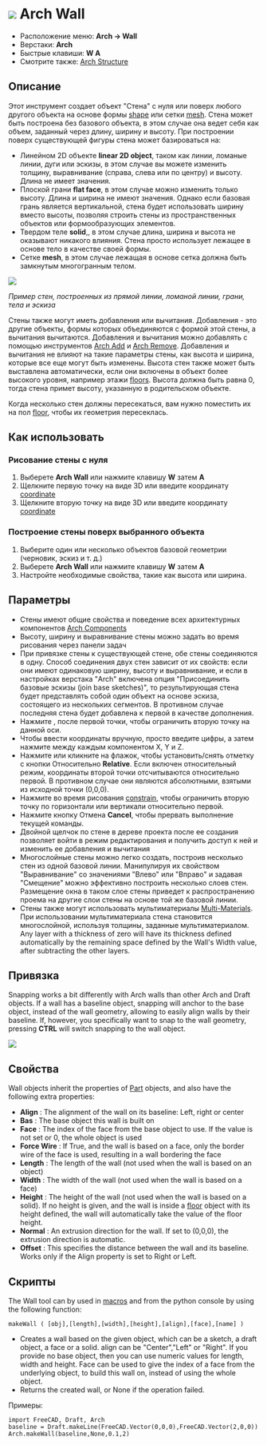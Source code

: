 # ![](images/Arch_Wall.svg) Arch Wall

- Расположение меню: **Arch → Wall**
- Верстаки: **Arch**
- Быстрые клавиши: **W A**
- Смотрите также: [Arch Structure](Arch_Structure)

## Описание

Этот инструмент создает объект "Стена" с нуля или поверх любого другого объекта на основе формы [shape](Part_Module) или сетки [mesh](Mesh_Module). Стена может быть построена без базового объекта, в этом случае она ведет себя как объем, заданный через длину, ширину и высоту. При построении поверх существующей фигуры стена может базироваться на:

- Линейном 2D объекте **linear 2D object**, таком как линии, ломаные линии, дуги или эскизы, в этом случае вы можете изменить толщину, выравнивание (справа, слева или по центру) и высоту. Длина не имеет значения.
- Плоской грани **flat face**, в этом случае можно изменить только высоту. Длина и ширина не имеют значения. Однако если базовая грань является вертикальной, стена будет использовать ширину вместо высоты, позволяя строить стены из пространственных объектов или формообразующих элементов.
- Твердом теле **solid**,, в этом случае длина, ширина и высота не оказывают никакого влияния. Стена просто использует лежащее в основе тело в качестве своей формы.
- Сетке **mesh**, в этом случае лежащая в основе сетка должна быть замкнутым многогранным телом.

![](images/Arch_Wall_example.jpg)

*Пример стен, построенных из прямой линии, ломаной линии, грани, тела и эскиза*

Стены также могут иметь добавления или вычитания. Добавления - это другие объекты, формы которых объединяются с формой этой стены, а вычитания вычитаются. Добавления и вычитания можно добавлять с помощью инструментов [Arch Add](Arch_Add) и [Arch Remove](Arch_Remove). Добавления и вычитания не влияют на такие параметры стены, как высота и ширина, которые все еще могут быть изменены. Высота стен также может быть выставлена автоматически, если они включены в объект более высокого уровня, например этажи [floors](Arch_Floor "wikilink"). Высота должна быть равна 0, тогда стена примет высоту, указанную в родительском объекте.

Когда несколько стен должны пересекаться, вам нужно поместить их на пол [floor](Arch_Floor "wikilink"), чтобы их геометрия пересеклась.

## Как использовать

### Рисование стены с нуля

1. Выберете **Arch Wall** или нажмите клавишу **W** затем **A**
2. Щелкните первую точку на виде 3D или введите координату [coordinate](Draft_Coordinates "wikilink")
3. Щелкните вторую точку на виде 3D или введите координату [coordinate](Draft_Coordinates "wikilink")

### Построение стены поверх выбранного объекта

1. Выберите один или несколько объектов базовой геометрии (черновик, эскиз и т. д.)
2. Выберете **Arch Wall** или нажмите клавишу **W** затем **A**
3. Настройте необходимые свойства, такие как высота или ширина.

## Параметры

- Стены имеют общие свойства и поведение всех архитектурных компонентов [Arch Components](Arch_Component "wikilink")
- Высоту, ширину и выравнивание стены можно задать во время рисования через панели задач
- При привязке стены к существующей стене, обе стены соединяются в одну. Способ соединения двух стен зависит от их свойств: если они имеют одинаковую ширину, высоту и выравнивание, и если в настройках верстака "Arch" включена опция "Присоединить базовые эскизы (join base sketches)", то результирующая стена будет представлять собой один объект на основе эскиза, состоящего из нескольких сегментов. В противном случае последняя стена будет добавлена к первой в качестве дополнения.
- Нажмите , после первой точки, чтобы ограничить вторую точку на данной оси.
- Чтобы ввести координаты вручную, просто введите цифры, а затем нажмите между каждым компонентом X, Y и Z.
- Нажмите или кликните на флажок, чтобы установить/снять отметку с кнопки Относительно **Relative**. Если включен относительный режим, координаты второй точки отсчитываются относительно первой. В противном случае они являются абсолютными, взятыми из исходной точки (0,0,0).
- Нажмите во время рисования [constrain](Draft_Constrain "wikilink"), чтобы ограничить вторую точку по горизонтали или вертикали относительно первой.
- Нажмите кнопку Отмена **Cancel**, чтобы прервать выполнение текущей команды.
- Двойной щелчок по стене в дереве проекта после ее создания позволяет войти в режим редактирования и получить доступ к ней и изменить ее добавления и вычитания
- Многослойные стены можно легко создать, построив несколько стен из одной базовой линии. Манипулируя их свойством "Выравнивание" со значениями "Влево" или "Вправо" и задавая "Смещение" можно эффективно построить несколько слоев стен. Размещение окна в таком слое стены приведет к распространению проема на другие слои стены на основе той же базовой линии.
- Стены также могут использовать мультиматериалы [Multi-Materials](Arch_MultiMaterial "wikilink"). При использовании мультиматериала стена становится многослойной, используя толщины, заданные мультиматериалом. Any layer with a thickness of zero will have its thickness defined automatically by the remaining space defined by the Wall's Width value, after subtracting the other layers.

## Привязка

Snapping works a bit differently with Arch walls than other Arch and Draft objects. If a wall has a baseline object, snapping will anchor to the base object, instead of the wall geometry, allowing to easily align walls by their baseline. If, however, you specifically want to snap to the wall geometry, pressing **CTRL** will switch snapping to the wall object.

![](images/Arch_wall_snap.jpg)

## Свойства

Wall objects inherit the properties of [Part](Part_Module "wikilink") objects, and also have the following extra properties:

- **Align** : The alignment of the wall on its baseline: Left, right or center
- **Bas** : The base object this wall is built on
- **Face** : The index of the face from the base object to use. If the value is not set or 0, the whole object is used
- **Force Wire** : If True, and the wall is based on a face, only the border wire of the face is used, resulting in a wall bordering the face
- **Length** : The length of the wall (not used when the wall is based on an object)
- **Width** : The width of the wall (not used when the wall is based on a face)
- **Height** : The height of the wall (not used when the wall is based on a solid). If no height is given, and the wall is inside a [floor](Arch_Floor "wikilink") object with its height defined, the wall will automatically take the value of the floor height.
- **Normal** : An extrusion direction for the wall. If set to (0,0,0), the extrusion direction is automatic.
- **Offset** : This specifies the distance between the wall and its baseline. Works only if the Align property is set to Right or Left.

## Скрипты

The Wall tool can by used in [macros](macros "wikilink") and from the python console by using the following function:

    makeWall ( [obj],[length],[width],[height],[align],[face],[name] ) 
    

- Creates a wall based on the given object, which can be a sketch, a draft object, a face or a solid. align can be "Center","Left" or "Right". If you provide no base object, then you can use numeric values for length, width and height. Face can be used to give the index of a face from the underlying object, to build this wall on, instead of using the whole object.
- Returns the created wall, or None if the operation failed.

Примеры:

    import FreeCAD, Draft, Arch
    baseline = Draft.makeLine(FreeCAD.Vector(0,0,0),FreeCAD.Vector(2,0,0))
    Arch.makeWall(baseline,None,0.1,2)